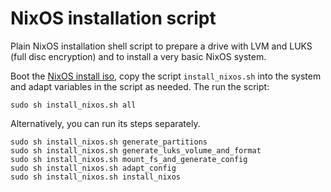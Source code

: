 # NixOS installation script

Plain NixOS installation shell script to prepare a drive with LVM and
LUKS (full disc encryption) and to install a very basic NixOS system.

Boot the [NixOS install iso](https://nixos.org/download.html), copy
the script `install_nixos.sh` into the system and adapt variables in
the script as needed. The run the script:

```
sudo sh install_nixos.sh all
```

Alternatively, you can run its steps separately.

```
sudo sh install_nixos.sh generate_partitions
sudo sh install_nixos.sh generate_luks_volume_and_format
sudo sh install_nixos.sh mount_fs_and_generate_config
sudo sh install_nixos.sh adapt_config
sudo sh install_nixos.sh install_nixos
```
